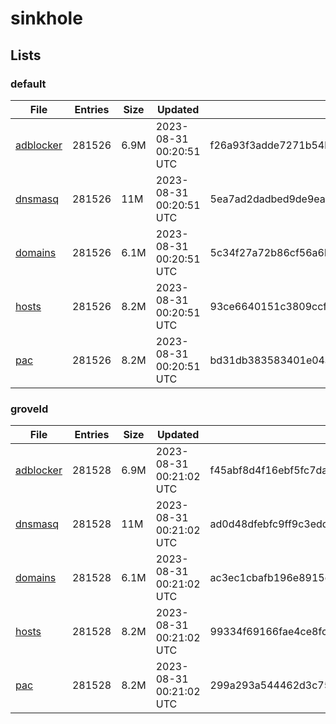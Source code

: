 # sinkhole

## Lists

### default

|File|Entries|Size|Updated|Hash|
|-|-|-|-|-|
|[adblocker](https://raw.githubusercontent.com/groveld/sinkhole/lists/default/adblocker.txt)|281526|6.9M|2023-08-31 00:20:51 UTC|f26a93f3adde7271b54b911004b287df8036c33d7c129477de63d638b1c7bdd4|
|[dnsmasq](https://raw.githubusercontent.com/groveld/sinkhole/lists/default/dnsmasq.txt)|281526|11M|2023-08-31 00:20:51 UTC|5ea7ad2dadbed9de9ea02a89b06e763771f430c3930332c2e09b3c2d1a93e7a3|
|[domains](https://raw.githubusercontent.com/groveld/sinkhole/lists/default/domains.txt)|281526|6.1M|2023-08-31 00:20:51 UTC|5c34f27a72b86cf56a6b67c51a500c3e08eb44c42ba858b425b6d0601c04ed9b|
|[hosts](https://raw.githubusercontent.com/groveld/sinkhole/lists/default/hosts.txt)|281526|8.2M|2023-08-31 00:20:51 UTC|93ce6640151c3809ccf9689fcdb3227b39aea16e087d7ceff56a763b92ec181b|
|[pac](https://raw.githubusercontent.com/groveld/sinkhole/lists/default/pac.txt)|281526|8.2M|2023-08-31 00:20:51 UTC|bd31db383583401e04a29af7b48a8471a0a92ab0cc7e7667d39ce9fc3de06ef2|

### groveld

|File|Entries|Size|Updated|Hash|
|-|-|-|-|-|
|[adblocker](https://raw.githubusercontent.com/groveld/sinkhole/lists/groveld/adblocker.txt)|281528|6.9M|2023-08-31 00:21:02 UTC|f45abf8d4f16ebf5fc7da864cecc70e5764cbb1b3673d2d2eaec17fb3823bdf2|
|[dnsmasq](https://raw.githubusercontent.com/groveld/sinkhole/lists/groveld/dnsmasq.txt)|281528|11M|2023-08-31 00:21:02 UTC|ad0d48dfebfc9ff9c3edd2ea6263582db04718f9a27ac5f138b8940ffc3dc34b|
|[domains](https://raw.githubusercontent.com/groveld/sinkhole/lists/groveld/domains.txt)|281528|6.1M|2023-08-31 00:21:02 UTC|ac3ec1cbafb196e8915c36d984bd601066a08f149bccfabca59296ead6bb2330|
|[hosts](https://raw.githubusercontent.com/groveld/sinkhole/lists/groveld/hosts.txt)|281528|8.2M|2023-08-31 00:21:02 UTC|99334f69166fae4ce8fce38b6152fbaa2ccba57886fdb8cd5732a8d74f3f4250|
|[pac](https://raw.githubusercontent.com/groveld/sinkhole/lists/groveld/pac.txt)|281528|8.2M|2023-08-31 00:21:02 UTC|299a293a544462d3c75ea675ca96cd48fad888d2790a6060fe5c599e09356aea|
